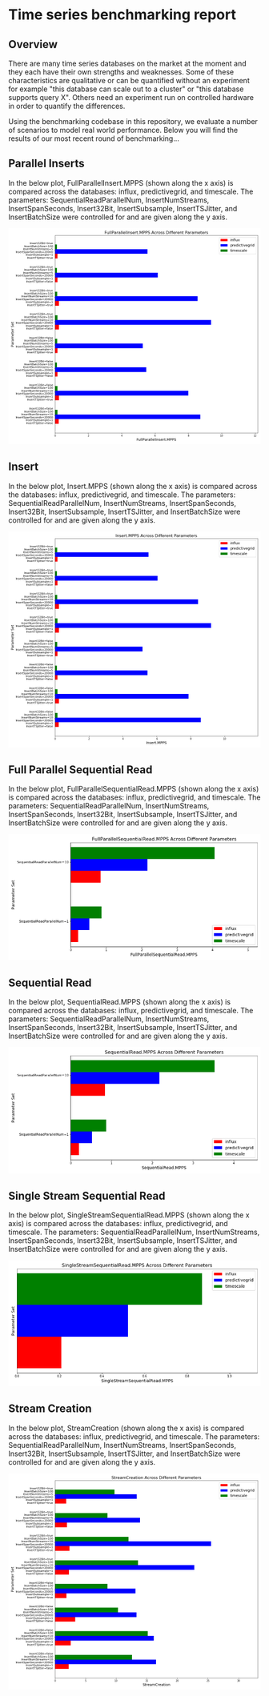 # Time series benchmarking report

## Overview

There are many time series databases on the market at the moment and they each have their own strengths and weaknesses. Some of these characteristics are qualitative or can be quantified without an experiment for example "this database can scale out to a cluster" or "this database supports query X". Others need an experiment run on controlled hardware in order to quantify the differences.

Using the benchmarking codebase in this repository, we evaluate a number of scenarios to model real world performance.  Below you will find the results of our most recent round of benchmarking...

## Parallel Inserts

In the below plot, FullParallelInsert.MPPS (shown along the x axis) is compared across the databases: influx, predictivegrid, and timescale. The parameters: SequentialReadParallelNum, InsertNumStreams, InsertSpanSeconds, Insert32Bit, InsertSubsample, InsertTSJitter, and InsertBatchSize were controlled for and are given along the y axis.

![FullParallelInsert.MPPS plot](images/FullParallelInsert.MPPS.png)

## Insert

In the below plot, Insert.MPPS (shown along the x axis) is compared across the databases: influx, predictivegrid, and timescale. The parameters: SequentialReadParallelNum, InsertNumStreams, InsertSpanSeconds, Insert32Bit, InsertSubsample, InsertTSJitter, and InsertBatchSize were controlled for and are given along the y axis.

![Insert.MPPS plot](images/Insert.MPPS.png)

## Full Parallel Sequential Read

In the below plot, FullParallelSequentialRead.MPPS (shown along the x axis) is compared across the databases: influx, predictivegrid, and timescale. The parameters: SequentialReadParallelNum, InsertNumStreams, InsertSpanSeconds, Insert32Bit, InsertSubsample, InsertTSJitter, and InsertBatchSize were controlled for and are given along the y axis.

![FullParallelSequentialRead.MPPS plot](images/FullParallelSequentialRead.MPPS.png)

## Sequential Read

In the below plot, SequentialRead.MPPS (shown along the x axis) is compared across the databases: influx, predictivegrid, and timescale. The parameters: SequentialReadParallelNum, InsertNumStreams, InsertSpanSeconds, Insert32Bit, InsertSubsample, InsertTSJitter, and InsertBatchSize were controlled for and are given along the y axis.

![SequentialRead.MPPS plot](images/SequentialRead.MPPS.png)

## Single Stream Sequential Read

In the below plot, SingleStreamSequentialRead.MPPS (shown along the x axis) is compared across the databases: influx, predictivegrid, and timescale. The parameters: SequentialReadParallelNum, InsertNumStreams, InsertSpanSeconds, Insert32Bit, InsertSubsample, InsertTSJitter, and InsertBatchSize were controlled for and are given along the y axis.

![SingleStreamSequentialRead.MPPS plot](images/SingleStreamSequentialRead.MPPS.png)

## Stream Creation

In the below plot, StreamCreation (shown along the x axis) is compared across the databases: influx, predictivegrid, and timescale. The parameters: SequentialReadParallelNum, InsertNumStreams, InsertSpanSeconds, Insert32Bit, InsertSubsample, InsertTSJitter, and InsertBatchSize were controlled for and are given along the y axis.

![StreamCreation plot](images/StreamCreation.png)